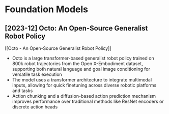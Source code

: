 # Foundation Models

## [2023-12] Octo: An Open-Source Generalist Robot Policy

[[Octo - An Open-Source Generalist Robot Policy]]
- Octo is a large transformer-based generalist robot policy trained on 800k robot trajectories from the Open X-Embodiment dataset, supporting both natural language and goal image conditioning for versatile task execution
- The model uses a transformer architecture to integrate multimodal inputs, allowing for quick finetuning across diverse robotic platforms and tasks
- Action chunking and a diffusion-based action prediction mechanism improves performance over traditional methods like ResNet encoders or discrete action heads
